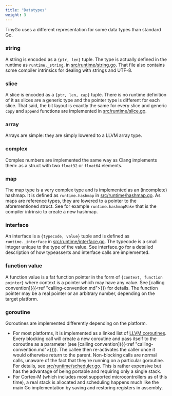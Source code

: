 ```yaml
---
title: "Datatypes"
weight: 3
---
```


TinyGo uses a different representation for some data types than standard Go.

### string
A string is encoded as a `{ptr, len}` tuple. The type is actually defined in the runtime as `runtime._string`, in [src/runtime/string.go](https://github.com/tinygo-org/tinygo/blob/master/src/runtime/string.go). That file also contains some compiler intrinsics for dealing with strings and UTF-8.

### slice
A slice is encoded as a `{ptr, len, cap}` tuple. There is no runtime definition of it as slices are a generic type and the pointer type is different for each slice. That said, the bit layout is exactly the same for every slice and generic `copy` and `append` functions are implemented in [src/runtime/slice.go](https://github.com/tinygo-org/tinygo/blob/master/src/runtime/slice.go).

### array
Arrays are simple: they are simply lowered to a LLVM array type.

### complex
Complex numbers are implemented the same way as Clang implements them: as a struct with two `float32` or `float64` elements.

### map
The map type is a very complex type and is implemented as an (incomplete) hashmap. It is defined as `runtime.hashmap` in [src/runtime/hashmap.go](https://github.com/tinygo-org/tinygo/blob/master/src/runtime/hashmap.go). As maps are reference types, they are lowered to a pointer to the aforementioned struct. See for example `runtime.hashmapMake` that is the compiler intrinsic to create a new hashmap.

### interface
An interface is a `{typecode, value}` tuple and is defined as `runtime._interface` in [src/runtime/interface.go](https://github.com/tinygo-org/tinygo/blob/master/src/runtime/interface.go). The typecode is a small integer unique to the type of the value. See interface.go for a detailed description of how typeasserts and interface calls are implemented.

### function value
A function value is a fat function pointer in the form of `{context, function
pointer}` where context is a pointer which may have any value. See [calling
convention]({{<ref "calling-convention.md">}}) for details. The function pointer
may be a real pointer or an arbitrary number, depending on the target platform.

### goroutine
Goroutines are implemented differently depending on the platform.

  * For most platforms, it is implemented as a linked list of [LLVM coroutines](https://llvm.org/docs/Coroutines.html). Every blocking call will create a new coroutine and pass itself to the coroutine as a parameter (see [calling convention]({{<ref "calling-convention.md">}})). The callee then re-activates the caller once it would otherwise return to the parent.  Non-blocking calls are normal calls, unaware of the fact that they're running on a particular goroutine. For details, see [src/runtime/scheduler.go](https://github.com/tinygo-org/tinygo/blob/master/src/runtime/scheduler.go). This is rather expensive but has the advantage of being portable and requiring only a single stack.
  * For Cortex-M (which includes most supported microcontrollers as of this time), a real stack is allocated and scheduling happens much like the main Go implementation by saving and restoring registers in assembly.
